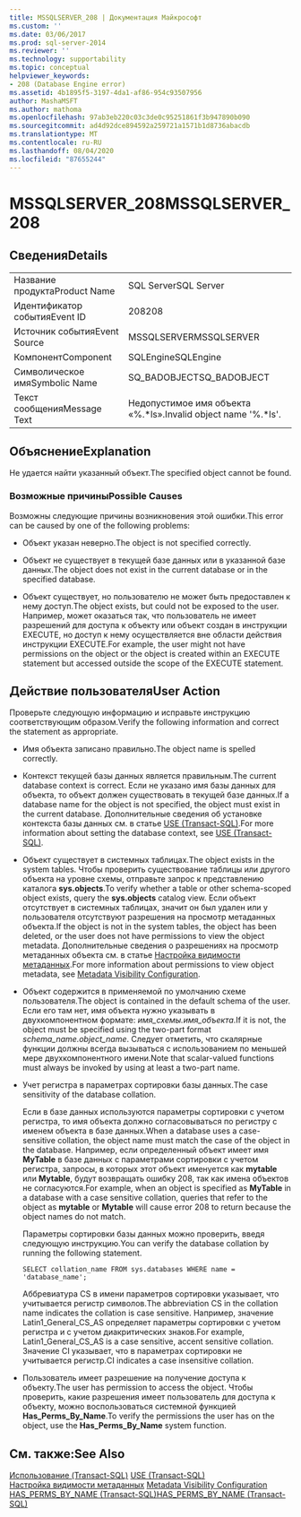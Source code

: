 ```yaml
---
title: MSSQLSERVER_208 | Документация Майкрософт
ms.custom: ''
ms.date: 03/06/2017
ms.prod: sql-server-2014
ms.reviewer: ''
ms.technology: supportability
ms.topic: conceptual
helpviewer_keywords:
- 208 (Database Engine error)
ms.assetid: 4b1895f5-3197-4da1-af86-954c93507956
author: MashaMSFT
ms.author: mathoma
ms.openlocfilehash: 97ab3eb220c03c3de0c95251861f3b947890b090
ms.sourcegitcommit: ad4d92dce894592a259721a1571b1d8736abacdb
ms.translationtype: MT
ms.contentlocale: ru-RU
ms.lasthandoff: 08/04/2020
ms.locfileid: "87655244"
---
```

# <a name="mssqlserver_208"></a><span data-ttu-id="d5c66-102">MSSQLSERVER_208</span><span class="sxs-lookup"><span data-stu-id="d5c66-102">MSSQLSERVER_208</span></span>
    
## <a name="details"></a><span data-ttu-id="d5c66-103">Сведения</span><span class="sxs-lookup"><span data-stu-id="d5c66-103">Details</span></span>  
  
|||  
|-|-|  
|<span data-ttu-id="d5c66-104">Название продукта</span><span class="sxs-lookup"><span data-stu-id="d5c66-104">Product Name</span></span>|<span data-ttu-id="d5c66-105">SQL Server</span><span class="sxs-lookup"><span data-stu-id="d5c66-105">SQL Server</span></span>|  
|<span data-ttu-id="d5c66-106">Идентификатор события</span><span class="sxs-lookup"><span data-stu-id="d5c66-106">Event ID</span></span>|<span data-ttu-id="d5c66-107">208</span><span class="sxs-lookup"><span data-stu-id="d5c66-107">208</span></span>|  
|<span data-ttu-id="d5c66-108">Источник события</span><span class="sxs-lookup"><span data-stu-id="d5c66-108">Event Source</span></span>|<span data-ttu-id="d5c66-109">MSSQLSERVER</span><span class="sxs-lookup"><span data-stu-id="d5c66-109">MSSQLSERVER</span></span>|  
|<span data-ttu-id="d5c66-110">Компонент</span><span class="sxs-lookup"><span data-stu-id="d5c66-110">Component</span></span>|<span data-ttu-id="d5c66-111">SQLEngine</span><span class="sxs-lookup"><span data-stu-id="d5c66-111">SQLEngine</span></span>|  
|<span data-ttu-id="d5c66-112">Символическое имя</span><span class="sxs-lookup"><span data-stu-id="d5c66-112">Symbolic Name</span></span>|<span data-ttu-id="d5c66-113">SQ_BADOBJECT</span><span class="sxs-lookup"><span data-stu-id="d5c66-113">SQ_BADOBJECT</span></span>|  
|<span data-ttu-id="d5c66-114">Текст сообщения</span><span class="sxs-lookup"><span data-stu-id="d5c66-114">Message Text</span></span>|<span data-ttu-id="d5c66-115">Недопустимое имя объекта «%.\*ls».</span><span class="sxs-lookup"><span data-stu-id="d5c66-115">Invalid object name '%.\*ls'.</span></span>|  
  
## <a name="explanation"></a><span data-ttu-id="d5c66-116">Объяснение</span><span class="sxs-lookup"><span data-stu-id="d5c66-116">Explanation</span></span>  
 <span data-ttu-id="d5c66-117">Не удается найти указанный объект.</span><span class="sxs-lookup"><span data-stu-id="d5c66-117">The specified object cannot be found.</span></span>  
  
### <a name="possible-causes"></a><span data-ttu-id="d5c66-118">Возможные причины</span><span class="sxs-lookup"><span data-stu-id="d5c66-118">Possible Causes</span></span>  
 <span data-ttu-id="d5c66-119">Возможны следующие причины возникновения этой ошибки.</span><span class="sxs-lookup"><span data-stu-id="d5c66-119">This error can be caused by one of the following problems:</span></span>  
  
-   <span data-ttu-id="d5c66-120">Объект указан неверно.</span><span class="sxs-lookup"><span data-stu-id="d5c66-120">The object is not specified correctly.</span></span>  
  
-   <span data-ttu-id="d5c66-121">Объект не существует в текущей базе данных или в указанной базе данных.</span><span class="sxs-lookup"><span data-stu-id="d5c66-121">The object does not exist in the current database or in the specified database.</span></span>  
  
-   <span data-ttu-id="d5c66-122">Объект существует, но пользователю не может быть предоставлен к нему доступ.</span><span class="sxs-lookup"><span data-stu-id="d5c66-122">The object exists, but could not be exposed to the user.</span></span> <span data-ttu-id="d5c66-123">Например, может оказаться так, что пользователь не имеет разрешений для доступа к объекту или объект создан в инструкции EXECUTE, но доступ к нему осуществляется вне области действия инструкции EXECUTE.</span><span class="sxs-lookup"><span data-stu-id="d5c66-123">For example, the user might not have permissions on the object or the object is created within an EXECUTE statement but accessed outside the scope of the EXECUTE statement.</span></span>  
  
## <a name="user-action"></a><span data-ttu-id="d5c66-124">Действие пользователя</span><span class="sxs-lookup"><span data-stu-id="d5c66-124">User Action</span></span>  
 <span data-ttu-id="d5c66-125">Проверьте следующую информацию и исправьте инструкцию соответствующим образом.</span><span class="sxs-lookup"><span data-stu-id="d5c66-125">Verify the following information and correct the statement as appropriate.</span></span>  
  
-   <span data-ttu-id="d5c66-126">Имя объекта записано правильно.</span><span class="sxs-lookup"><span data-stu-id="d5c66-126">The object name is spelled correctly.</span></span>  
  
-   <span data-ttu-id="d5c66-127">Контекст текущей базы данных является правильным.</span><span class="sxs-lookup"><span data-stu-id="d5c66-127">The current database context is correct.</span></span> <span data-ttu-id="d5c66-128">Если не указано имя базы данных для объекта, то объект должен существовать в текущей базе данных.</span><span class="sxs-lookup"><span data-stu-id="d5c66-128">If a database name for the object is not specified, the object must exist in the current database.</span></span> <span data-ttu-id="d5c66-129">Дополнительные сведения об установке контекста базы данных см. в статье [USE (Transact-SQL)](/sql/t-sql/language-elements/use-transact-sql).</span><span class="sxs-lookup"><span data-stu-id="d5c66-129">For more information about setting the database context, see [USE &#40;Transact-SQL&#41;](/sql/t-sql/language-elements/use-transact-sql).</span></span>  
  
-   <span data-ttu-id="d5c66-130">Объект существует в системных таблицах.</span><span class="sxs-lookup"><span data-stu-id="d5c66-130">The object exists in the system tables.</span></span> <span data-ttu-id="d5c66-131">Чтобы проверить существование таблицы или другого объекта на уровне схемы, отправьте запрос к представлению каталога **sys.objects**.</span><span class="sxs-lookup"><span data-stu-id="d5c66-131">To verify whether a table or other schema-scoped object exists, query the **sys.objects** catalog view.</span></span> <span data-ttu-id="d5c66-132">Если объект отсутствует в системных таблицах, значит он был удален или у пользователя отсутствуют разрешения на просмотр метаданных объекта.</span><span class="sxs-lookup"><span data-stu-id="d5c66-132">If the object is not in the system tables, the object has been deleted, or the user does not have permissions to view the object metadata.</span></span> <span data-ttu-id="d5c66-133">Дополнительные сведения о разрешениях на просмотр метаданных объекта см. в статье [Настройка видимости метаданных](../security/metadata-visibility-configuration.md).</span><span class="sxs-lookup"><span data-stu-id="d5c66-133">For more information about permissions to view object metadata, see [Metadata Visibility Configuration](../security/metadata-visibility-configuration.md).</span></span>  
  
-   <span data-ttu-id="d5c66-134">Объект содержится в применяемой по умолчанию схеме пользователя.</span><span class="sxs-lookup"><span data-stu-id="d5c66-134">The object is contained in the default schema of the user.</span></span> <span data-ttu-id="d5c66-135">Если его там нет, имя объекта нужно указывать в двухкомпонентном формате: *имя_схемы.имя_объекта*.</span><span class="sxs-lookup"><span data-stu-id="d5c66-135">If it is not, the object must be specified using the two-part format *schema_name.object_name*.</span></span> <span data-ttu-id="d5c66-136">Следует отметить, что скалярные функции должны всегда вызываться с использованием по меньшей мере двухкомпонентного имени.</span><span class="sxs-lookup"><span data-stu-id="d5c66-136">Note that scalar-valued functions must always be invoked by using at least a two-part name.</span></span>  
  
-   <span data-ttu-id="d5c66-137">Учет регистра в параметрах сортировки базы данных.</span><span class="sxs-lookup"><span data-stu-id="d5c66-137">The case sensitivity of the database collation.</span></span>  
  
     <span data-ttu-id="d5c66-138">Если в базе данных используются параметры сортировки с учетом регистра, то имя объекта должно согласовываться по регистру с именем объекта в базе данных.</span><span class="sxs-lookup"><span data-stu-id="d5c66-138">When a database uses a case-sensitive collation, the object name must match the case of the object in the database.</span></span> <span data-ttu-id="d5c66-139">Например, если определенный объект имеет имя **MyTable** в базе данных с параметрами сортировки с учетом регистра, запросы, в которых этот объект именуется как **mytable** или **Mytable**, будут возвращать ошибку 208, так как имена объектов не согласуются.</span><span class="sxs-lookup"><span data-stu-id="d5c66-139">For example, when an object is specified as **MyTable** in a database with a case sensitive collation, queries that refer to the object as **mytable** or **Mytable** will cause error 208 to return because the object names do not match.</span></span>  
  
     <span data-ttu-id="d5c66-140">Параметры сортировки базы данных можно проверить, введя следующую инструкцию.</span><span class="sxs-lookup"><span data-stu-id="d5c66-140">You can verify the database collation by running the following statement.</span></span>  
  
    ```  
    SELECT collation_name FROM sys.databases WHERE name = 'database_name';  
    ```  
  
     <span data-ttu-id="d5c66-141">Аббревиатура CS в имени параметров сортировки указывает, что учитывается регистр символов.</span><span class="sxs-lookup"><span data-stu-id="d5c66-141">The abbreviation CS in the collation name indicates the collation is case sensitive.</span></span> <span data-ttu-id="d5c66-142">Например, значение Latin1_General_CS_AS определяет параметры сортировки с учетом регистра и с учетом диакритических знаков.</span><span class="sxs-lookup"><span data-stu-id="d5c66-142">For example, Latin1_General_CS_AS is a case sensitive, accent sensitive collation.</span></span> <span data-ttu-id="d5c66-143">Значение CI указывает, что в параметрах сортировки не учитывается регистр.</span><span class="sxs-lookup"><span data-stu-id="d5c66-143">CI indicates a case insensitive collation.</span></span>  
  
-   <span data-ttu-id="d5c66-144">Пользователь имеет разрешение на получение доступа к объекту.</span><span class="sxs-lookup"><span data-stu-id="d5c66-144">The user has permission to access the object.</span></span> <span data-ttu-id="d5c66-145">Чтобы проверить, какие разрешения имеет пользователь для доступа к объекту, можно воспользоваться системной функцией **Has_Perms_By_Name**.</span><span class="sxs-lookup"><span data-stu-id="d5c66-145">To verify the permissions the user has on the object, use the **Has_Perms_By_Name** system function.</span></span>  
  
## <a name="see-also"></a><span data-ttu-id="d5c66-146">См. также:</span><span class="sxs-lookup"><span data-stu-id="d5c66-146">See Also</span></span>  
 <span data-ttu-id="d5c66-147">[Использование &#40;Transact-SQL&#41;](/sql/t-sql/language-elements/use-transact-sql) </span><span class="sxs-lookup"><span data-stu-id="d5c66-147">[USE &#40;Transact-SQL&#41;](/sql/t-sql/language-elements/use-transact-sql) </span></span>  
 <span data-ttu-id="d5c66-148">[Настройка видимости метаданных](../security/metadata-visibility-configuration.md) </span><span class="sxs-lookup"><span data-stu-id="d5c66-148">[Metadata Visibility Configuration](../security/metadata-visibility-configuration.md) </span></span>  
 [<span data-ttu-id="d5c66-149">HAS_PERMS_BY_NAME (Transact-SQL)</span><span class="sxs-lookup"><span data-stu-id="d5c66-149">HAS_PERMS_BY_NAME &#40;Transact-SQL&#41;</span></span>](/sql/t-sql/functions/has-perms-by-name-transact-sql)  
  
  
